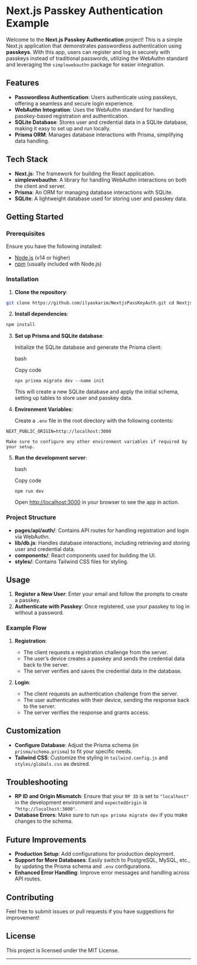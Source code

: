 Next.js Passkey Authentication Example
======================================

Welcome to the **Next.js Passkey Authentication** project! This is a simple Next.js application that demonstrates passwordless authentication using **passkeys**. With this app, users can register and log in securely with passkeys instead of traditional passwords, utilizing the WebAuthn standard and leveraging the `simplewebauthn` package for easier integration.

Features
--------

*   **Passwordless Authentication**: Users authenticate using passkeys, offering a seamless and secure login experience.
*   **WebAuthn Integration**: Uses the WebAuthn standard for handling passkey-based registration and authentication.
*   **SQLite Database**: Stores user and credential data in a SQLite database, making it easy to set up and run locally.
*   **Prisma ORM**: Manages database interactions with Prisma, simplifying data handling.

Tech Stack
----------

*   **Next.js**: The framework for building the React application.
*   **simplewebauthn**: A library for handling WebAuthn interactions on both the client and server.
*   **Prisma**: An ORM for managing database interactions with SQLite.
*   **SQLite**: A lightweight database used for storing user and passkey data.

Getting Started
---------------

### Prerequisites

Ensure you have the following installed:

*   [Node.js](https://nodejs.org/) (v14 or higher)
*   [npm](https://www.npmjs.com/) (usually included with Node.js)

### Installation

1.  **Clone the repository**:
    
```bash
git clone https://github.com/ilyaskarim/NextjsPassKeyAuth.git cd NextjsPassKeyAuth
```
    
2.  **Install dependencies**:
    
```bash
npm install
```
    
3.  **Set up Prisma and SQLite database**:
    
    Initialize the SQLite database and generate the Prisma client:
    
    bash
    
    Copy code
    
    `npx prisma migrate dev --name init`
    
    This will create a new SQLite database and apply the initial schema, setting up tables to store user and passkey data.
    
4.  **Environment Variables**:
    
    Create a `.env` file in the root directory with the following contents:
    
```
NEXT_PUBLIC_ORIGIN=http://localhost:3000
```
    
    Make sure to configure any other environment variables if required by your setup.
    
5.  **Run the development server**:
    
    bash
    
    Copy code
    
    `npm run dev`
    
    Open [http://localhost:3000](http://localhost:3000) in your browser to see the app in action.
    

### Project Structure

*   **pages/api/auth/**: Contains API routes for handling registration and login via WebAuthn.
*   **lib/db.js**: Handles database interactions, including retrieving and storing user and credential data.
*   **components/**: React components used for building the UI.
*   **styles/**: Contains Tailwind CSS files for styling.

Usage
-----

1.  **Register a New User**: Enter your email and follow the prompts to create a passkey.
2.  **Authenticate with Passkey**: Once registered, use your passkey to log in without a password.

### Example Flow

1.  **Registration**:
    
    *   The client requests a registration challenge from the server.
    *   The user’s device creates a passkey and sends the credential data back to the server.
    *   The server verifies and saves the credential data in the database.
2.  **Login**:
    
    *   The client requests an authentication challenge from the server.
    *   The user authenticates with their device, sending the response back to the server.
    *   The server verifies the response and grants access.

Customization
-------------

*   **Configure Database**: Adjust the Prisma schema (in `prisma/schema.prisma`) to fit your specific needs.
*   **Tailwind CSS**: Customize the styling in `tailwind.config.js` and `styles/globals.css` as desired.

Troubleshooting
---------------

*   **RP ID and Origin Mismatch**: Ensure that your `RP ID` is set to `"localhost"` in the development environment and `expectedOrigin` is `"http://localhost:3000"`.
*   **Database Errors**: Make sure to run `npx prisma migrate dev` if you make changes to the schema.

Future Improvements
-------------------

*   **Production Setup**: Add configurations for production deployment.
*   **Support for More Databases**: Easily switch to PostgreSQL, MySQL, etc., by updating the Prisma schema and `.env` configurations.
*   **Enhanced Error Handling**: Improve error messages and handling across API routes.

Contributing
------------

Feel free to submit issues or pull requests if you have suggestions for improvement!

License
-------

This project is licensed under the MIT License.

* * *
